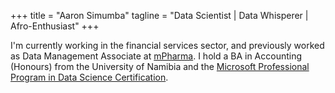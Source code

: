 +++
title = "Aaron Simumba"
tagline = "Data Scientist | Data Whisperer | Afro-Enthusiast"
+++


I'm currently working in the financial services sector, and previously worked as Data Management Associate at [mPharma](https://mpharma.com/). I hold a BA in Accounting (Honours) from the University of Namibia and the [Microsoft Professional Program in Data Science Certification](https://academy.microsoft.com/en-us/certificates/1C73C694-ED41-43BA-9B97-1F87E7FC2290).